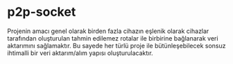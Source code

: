 # p2p-socket
Projenin amacı genel olarak birden fazla cihazın eşlenik olarak cihazlar tarafından oluşturulan tahmin edilemez rotalar ile birbirine bağlanarak veri aktarımını sağlamaktır. Bu sayede her türlü proje ile bütünleşebilecek sonsuz ihtimalli bir veri aktarım/alım yapısı oluşturulacaktır.
